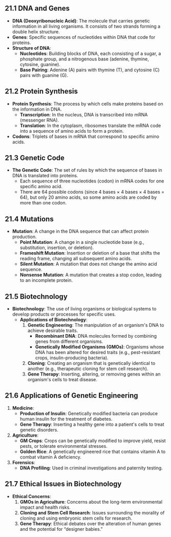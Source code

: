 ## 21.1 DNA and Genes
- **DNA (Deoxyribonucleic Acid)**: The molecule that carries genetic information in all living organisms. It consists of two strands forming a double helix structure.
- **Genes**: Specific sequences of nucleotides within DNA that code for proteins.
- **Structure of DNA**:
  - **Nucleotides**: Building blocks of DNA, each consisting of a sugar, a phosphate group, and a nitrogenous base (adenine, thymine, cytosine, guanine).
  - **Base Pairing**: Adenine (A) pairs with thymine (T), and cytosine (C) pairs with guanine (G).

## 21.2 Protein Synthesis
- **Protein Synthesis**: The process by which cells make proteins based on the information in DNA.
  - **Transcription**: In the nucleus, DNA is transcribed into mRNA (messenger RNA).
  - **Translation**: In the cytoplasm, ribosomes translate the mRNA code into a sequence of amino acids to form a protein.
- **Codons**: Triplets of bases in mRNA that correspond to specific amino acids.

## 21.3 Genetic Code
- **The Genetic Code**: The set of rules by which the sequence of bases in DNA is translated into proteins.
  - Each sequence of three nucleotides (codon) in mRNA codes for one specific amino acid.
  - There are 64 possible codons (since 4 bases × 4 bases × 4 bases = 64), but only 20 amino acids, so some amino acids are coded by more than one codon.

## 21.4 Mutations
- **Mutation**: A change in the DNA sequence that can affect protein production.
  - **Point Mutation**: A change in a single nucleotide base (e.g., substitution, insertion, or deletion).
  - **Frameshift Mutation**: Insertion or deletion of a base that shifts the reading frame, changing all subsequent amino acids.
  - **Silent Mutation**: A mutation that does not change the amino acid sequence.
  - **Nonsense Mutation**: A mutation that creates a stop codon, leading to an incomplete protein.

## 21.5 Biotechnology
- **Biotechnology**: The use of living organisms or biological systems to develop products or processes for specific uses.
  - **Applications of Biotechnology**:
    1. **Genetic Engineering**: The manipulation of an organism's DNA to achieve desirable traits.
       - **Recombinant DNA**: DNA molecules formed by combining genes from different organisms.
       - **Genetically Modified Organisms (GMOs)**: Organisms whose DNA has been altered for desired traits (e.g., pest-resistant crops, insulin-producing bacteria).
    2. **Cloning**: Creating an organism that is genetically identical to another (e.g., therapeutic cloning for stem cell research).
    3. **Gene Therapy**: Inserting, altering, or removing genes within an organism's cells to treat disease.

## 21.6 Applications of Genetic Engineering
1. **Medicine**:  
   - **Production of Insulin**: Genetically modified bacteria can produce human insulin for the treatment of diabetes.
   - **Gene Therapy**: Inserting a healthy gene into a patient's cells to treat genetic disorders.
2. **Agriculture**:  
   - **GM Crops**: Crops can be genetically modified to improve yield, resist pests, or tolerate environmental stresses.
   - **Golden Rice**: A genetically engineered rice that contains vitamin A to combat vitamin A deficiency.
3. **Forensics**:  
   - **DNA Profiling**: Used in criminal investigations and paternity testing.

## 21.7 Ethical Issues in Biotechnology
- **Ethical Concerns**:  
   1. **GMOs in Agriculture**: Concerns about the long-term environmental impact and health risks.
   2. **Cloning and Stem Cell Research**: Issues surrounding the morality of cloning and using embryonic stem cells for research.
   3. **Gene Therapy**: Ethical debates over the alteration of human genes and the potential for “designer babies.”
